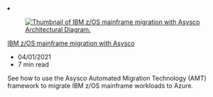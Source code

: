 <!-- This file is automatically generated by build/architectures/build_index.py. Any updates will be lost. -->

<!-- markdownlint-disable MD033 -->

<li class="grid-item item-column" data-categories="hybrid">
<article class="card">
    <div class="card-header has-margin-bottom-none" aria-hidden="true">
        <figure class="image diagram has-height-175 has-overflow-hidden level">
            <a href="/azure/architecture/example-scenario/mainframe/asysco-zos-migration"><img src="/azure/architecture/browse/thumbs/asysco-zos-migration.png" class="diagram" alt="Thumbnail of IBM z/OS mainframe migration with Asysco Architectural Diagram." data-linktype="relative-path"></a>
        </figure>
    </div>
    <div class="card-content">
        <a class="card-content-title has-margin-top-none" href="/azure/architecture/example-scenario/mainframe/asysco-zos-migration">
            <p>IBM z/OS mainframe migration with Asysco</p>
        </a>
        <ul class="card-content-metadata">
            <li>04/01/2021</li>
            <li>7 min read</li>
        </ul>
        <p class="card-content-description">See how to use the Asysco Automated Migration Technology (AMT) framework to migrate IBM z/OS mainframe workloads to Azure.</p>
        <div class="bottom-to-top-fade is-hidden-mobile"></div>
    </div>
</article>
</li>